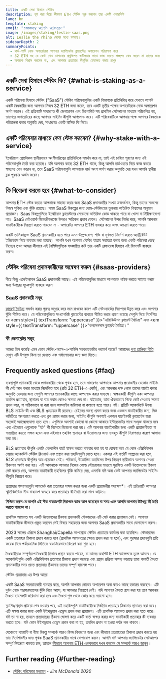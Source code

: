 ```yaml
---
title: একটি সেবা হিসাবে স্টেকিং
description: পুল করা দিয়ে কীভাবে ETH স্টেকিং শুরু করবেন তার একটি ওভারভিউ
lang: bn
template: staking
emoji: ":money_with_wings:"
image: /images/staking/leslie-saas.png
alt: Leslie the rhino মেঘের মধ্যে ভাসছে।
sidebarDepth: 2
summaryPoints:
  - থার্ড-পার্টি নোড অপারেটররা আপনার ভ্যালিডেটর ক্লায়েন্টের অপারেশন পরিচালনা করে
  - 32 ETH সহ যে কেউ নোড চালানোর প্রযুক্তিগত জটিলতার সাথে কাজ করতে স্বাচ্ছন্দ্য বোধ করেন না তাদের জন্য দুর্দান্ত বিকল্প
  - অপরকে বিশ্বাস করবেন না, এবং আপনার প্রত্যাহার কীগুলির হেফাজত বজায় রাখুন
---
```


## একটি সেবা হিসাবে স্টেকিং কি? {#what-is-staking-as-a-service}

একটি পরিষেবা হিসাবে স্টেকিং ("SaaS") স্টেকিং পরিষেবাগুলির একটি বিভাগকে প্রতিনিধিত্ব করে যেখানে আপনি একটি বৈধকারীর জন্য আপনার নিজস্ব 32 ETH জমা করেন, তবে একটি তৃতীয় পক্ষের অপারেটরকে নোড অপারেশন অর্পণ করেন। এই প্রক্রিয়াটি সাধারণত কী জেনারেশন এবং ডিপোজিট সহ প্রাথমিক সেটআপের মাধ্যমে পরিচালিত হয়, তারপরে অপারেটরের কাছে আপনার সাইনিং কীগুলি আপলোড করে। এটি পরিষেবাটিকে আপনার পক্ষে আপনার বৈধতাকে পরিচালনা করার অনুমতি দেয়, সাধারণত একটি মাসিক ফি দিয়ে।

## একটি পরিষেবার মাধ্যমে কেন স্টেক করবেন? {#why-stake-with-a-service}

ইথেরিয়াম প্রোটোকল স্থানীয়ভাবে অংশীদারিত্বের প্রতিনিধিকে সমর্থন করে না, তাই এই চাহিদা পূরণের জন্য এই পরিষেবাগুলি তৈরি করা হয়েছে। যদি আপনার কাছে 32 ETH থাকে, কিন্তু আপনি হার্ডওয়্যার নিয়ে কাজ করতে স্বাচ্ছন্দ্য বোধ করেন না, তবে SaaS পরিষেবাগুলি আপনাকে হার্ড অংশ অর্পণ করার অনুমতি দেয় যখন আপনি স্থানীয় ব্লক পুরস্কার অর্জন করেন।

<CardGrid>
  <Card title="আপনার নিজস্ব যাচাইকারী" emoji=":desktop_computer:" description="Deposit your own 32 ETH to activate your own set of signing keys that will participate in Ethereum consensus. Monitor your progress with dashboards to watch those ETH rewards accumulate." />
  <Card title="শুরু করা সহজ" emoji="🏁" description="Forget about hardware specs, setup, node maintenance and upgrades. SaaS providers let you outsource the hard part by uploading your own signing credentials, allowing them to run a validator on your behalf, for a small cost." />
  <Card title="আপনার ঝুঁকি সীমিত করুন" emoji=":shield:" description="In many cases users do not have to give up access to the keys that enable withdrawing or transferring staked funds. These are different from the signing keys, and can be stored separately to limit (but not eliminate) your risk as a staker." />
</CardGrid>

<StakingComparison page="saas" />

## কি বিবেচনা করতে হবে {#what-to-consider}

আপনার ETH স্টেক করতে আপনাকে সাহায্য করার জন্য SaaS প্রদানকারীর সংখ্যা ক্রমবর্ধমান, কিন্তু তাদের সকলের নিজস্ব সুবিধা এবং ঝুঁকি রয়েছে। সমস্ত SaaS বিকল্পের জন্য হোম-স্টেকিংয়ের তুলনায় অতিরিক্ত বিশ্বাসের অনুমান প্রয়োজন। Saas বিকল্পগুলিতে ইথেরিয়াম ক্লায়েন্টদের মোড়ানো অতিরিক্ত কোড থাকতে পারে যা খোলা বা নিরীক্ষণযোগ্য নয়। SaaS নেটওয়ার্ক বিকেন্দ্রীকরণের উপরও ক্ষতিকর প্রভাব ফেলে। সেটআপের উপর নির্ভর করে, আপনি আপনার যাচাইকারীকে নিয়ন্ত্রণ করতে পারবেন না - অপারেটর আপনার ETH ব্যবহার করে অসৎ আচরণ করতে পারে।

একটি তালিকাভুক্ত SaaS প্রদানকারীর হতে পারে এমন উল্লেখযোগ্য শক্তি বা দুর্বলতা নির্দেশ করতে অ্যাট্রিবিউট ইন্ডিকেটর নিচে ব্যবহার করা হয়েছে। আপনি যখন আপনার স্টেকিং যাত্রায় সহায়তা করার জন্য একটি পরিষেবা বেছে নিচ্ছেন তখন আমরা কীভাবে এই বৈশিষ্ট্যগুলিকে সংজ্ঞায়িত করি তার একটি রেফারেন্স হিসাবে এই বিভাগটি ব্যবহার করুন।

<StakingConsiderations page="saas" />

## স্টেকিং পরিষেবা প্রদানকারীদের অন্বেষণ করুন {#saas-providers}

নীচে কিছু এভেইল্যাবল SaaS প্রদানকারী আছে। এই পরিষেবাগুলির মাধ্যমে আপনাকে গাইড করতে সাহায্য করার জন্য উপরের সূচকগুলি ব্যবহার করুন

<ProductDisclaimer />

### SaaS প্রদানকারী সমূহ

<StakingProductsCardGrid category="saas" />

[ক্লায়েন্ট বৈচিত্র্য](/developers/docs/nodes-and-clients/client-diversity/) সমর্থন করার গুরুত্ব অনুগ্রহ করে মনে রাখবেন কারণ এটি নেটওয়ার্কের নিরাপত্তা উন্নত করে এবং আপনার ঝুঁকি সীমিত করে। যে পরিষেবাগুলিতে সংখ্যাগরিষ্ঠ ক্লায়েন্টের ব্যবহার সীমিত করার প্রমাণ রয়েছে সেগুলি দিয়ে নির্দেশিত হয় <em style={{ textTransform: "uppercase" }}>"এক্সিকিউশন ক্লায়েন্ট বৈচিত্র্য"</em> এবং <em style={{ textTransform: "uppercase" }}>"কনসেনসাস ক্লায়েন্ট বৈচিত্র্য।"</em>

### কী জেনারেটর সমূহ

<StakingProductsCardGrid category="keyGen" />

আমরা মিস করেছি এমন কোন স্টেকিং-অ্যাস-এ-সার্ভিস সরবরাহকারীর পরামর্শ আছে? আমাদের [পণ্য তালিকা নীতি](/contributing/adding-staking-products/) দেখুন এটি উপযুক্ত কিনা তা দেখতে এবং পর্যালোচনার জন্য জমা দিতে।

## Frequently asked questions {#faq}

<ExpandableCard title="আমার কী কে রাখে?" eventCategory="SaasStaking" eventName="clicked who holds my keys">
ব্যবস্থাগুলি প্রদানকারী থেকে প্রদানকারীর থেকে পৃথক হবে, তবে সাধারণত আপনাকে আপনার প্রয়োজনীয় যেকোন সাইনিং কী সেট আপ করার মাধ্যমে নির্দেশিত হবে (প্রতি 32 ETH-এ একটি), এবং আপনার পক্ষ থেকে তাদের যাচাই করার অনুমতি দেওয়ার জন্য সেগুলি আপনার প্রদানকারীর কাছে আপলোড করার মাধ্যমে। স্বাক্ষরকারী কীগুলি একা আপনার তহবিল প্রত্যাহার, স্থানান্তর বা ব্যয় করার কোনও ক্ষমতা দেয় না। যাইহোক, তারা ঐকমত্যের দিকে ভোট দেওয়ার ক্ষমতা প্রদান করে, যা সঠিকভাবে না করা হলে অফলাইন জরিমানা বা কমানো হতে পারে।
</ExpandableCard>

<ExpandableCard title="তাহলে কি দুটি সেট কী আছে?" eventCategory="SaasStaking" eventName="clicked so there are two sets of keys">
হ্যাঁ। প্রতিটি অ্যাকাউন্টে উভয় BLS <em>সাইনিং</em> কী এবং BLS <em>প্রত্যাহার</em> কী রয়েছে। চেইনের অবস্থা প্রমাণ করার জন্য একজন যাচাইকারীর জন্য, সিঙ্ক কমিটিতে অংশগ্রহণ করতে এবং ব্লক প্রস্তাব করার জন্য, সাইনিং কীগুলি অবশ্যই একজন যাচাইকারী ক্লায়েন্টের দ্বারা সহজেই অ্যাক্সেসযোগ্য হতে হবে। এগুলিকে অবশ্যই কোনো না কোনো আকারে ইন্টারনেটের সাথে সংযুক্ত থাকতে হবে এবং এইভাবে এগুলোকে "হট" কী হিসেবে বিবেচনা করা হয়। এটি আপনার যাচাইকারীর জন্য একটি প্রয়োজনীয়তা যা সত্যায়িত করতে সক্ষম হবেন এবং এইভাবে তহবিল স্থানান্তর বা উত্তোলনের জন্য ব্যবহৃত কীগুলি নিরাপত্তার কারণে আলাদা করা হয়।

BLS প্রত্যাহার কীগুলি একটি এককালীন বার্তা স্বাক্ষর করতে ব্যবহার করা হয় যা ঘোষণা করে যে কোন এক্সিকিউশন লেয়ার অ্যাকাউন্ট স্টেকিং রিওয়ার্ড এবং প্রস্থান করা তহবিলগুলি যেতে হবে। একবার এই বার্তাটি সম্প্রচার করা হলে, <em>BLS প্রত্যাহার</em> কীগুলির আর প্রয়োজন নেই। পরিবর্তে, উত্তোলিত তহবিলের উপর নিয়ন্ত্রণ স্থায়ীভাবে আপনার দেওয়া ঠিকানায় অর্পণ করা হয়। এটি আপনাকে আপনার নিজের কোল্ড স্টোরেজের মাধ্যমে সুরক্ষিত একটি উত্তোলনের ঠিকানা সেট করতে দেয়, আপনার যাচাইকারী তহবিলের ঝুঁকি কমিয়ে দেয়, এমনকি যদি অন্য কেউ আপনার ভ্যালিডেটর সাইনিং কীগুলি নিয়ন্ত্রণ করে।

প্রত্যাহার শংসাপত্রগুলি আপডেট করা প্রত্যাহার সক্ষম করার জন্য একটি প্রয়োজনীয় পদক্ষেপ\*। এই প্রক্রিয়াটি আপনার স্মৃতিবিজড়িত সীড বাক্যাংশ ব্যবহার করে প্রত্যাহার কী তৈরি করা সাথে জড়িত।

<strong>নিশ্চিত করুন যে আপনি এই সীড বাক্যাংশটি নিরাপদে ব্যাক আপ করেছেন বা সময় এলে আপনি আপনার উইথড্র কী তৈরি করতে পারবেন না।</strong>

প্রাথমিক আমানত সহ একটি উত্তোলনের ঠিকানা প্রদানকারী স্টেকারদের এটি সেট করার প্রয়োজন নেই। আপনার যাচাইকারীকে কীভাবে প্রস্তুত করবেন সেই বিষয়ে সহায়তার জন্য আপনার SaaS প্রদানকারীর সাথে যোগাযোগ করুন।
</ExpandableCard>

<ExpandableCard title="আমি কখন প্রত্যাহার করতে পারি?" eventCategory="SaasStaking" eventName="clicked when can I withdraw">
2023 সালের এপ্রিলে Shanghai/Capella আপগ্রেডে স্টেকিং প্রত্যাহার কার্যকর করা হয়েছিল। স্টেকারদের একটি প্রত্যাহার ঠিকানা প্রদান করতে হবে (প্রাথমিক আমানতের ক্ষেত্রে প্রদান করা না হলে), এবং পুরস্কার প্রদানগুলি প্রতি কয়েক দিনে পর্যায়ক্রমিক ভিত্তিতে স্বয়ংক্রিয়ভাবে বিতরণ করা শুরু হবে।

বৈধকারীরাও সম্পূর্ণরূপে বৈধকারী হিসাবে প্রস্থান করতে পারেন, যা তাদের অবশিষ্ট ETH ব্যালেন্সকে তুলে আনবে। যে অ্যাকাউন্টগুলি একটি এক্সিকিউশন প্রত্যাহার ঠিকানা প্রদান করেছে এবং প্রস্থান প্রক্রিয়া সম্পন্ন করেছে তারা পরবর্তী বৈধতা প্রদানকারীর সময় প্রদত্ত প্রত্যাহার ঠিকানায় তাদের সম্পূর্ণ ব্যালেন্স পাবে।

<ButtonLink href="/staking/withdrawals/">স্টেকিং প্রত্যাহার এর উপর আরো</ButtonLink>
</ExpandableCard>

<ExpandableCard title="যদি আমাকে বাদ দিয়ে দেওয়া হয় তবে কী হবে?" eventCategory="SaasStaking" eventName="clicked what happens if I get slashed">
একটি SaaS সরবরাহকারী ব্যবহার করে, আপনি আপনার নোডের অপারেশন অন্য কারও কাছে হস্তান্তর করছেন। এটি দুর্বল নোড পারফরম্যান্সের ঝুঁকি নিয়ে আসে, যা আপনার নিয়ন্ত্রণে নেই। যদি আপনার বৈধতা হ্রাস করা হয় তবে আপনার বৈধতা ব্যালেন্সটি জরিমানা করা হবে এবং বৈধতা পুল থেকে জোর করে সরানো হবে।

স্ল্যাশিং/প্রস্থান প্রক্রিয়া শেষ হওয়ার পরে, এই তহবিলগুলি যাচাইকারীকে নির্ধারিত প্রত্যাহার ঠিকানায় স্থানান্তর করা হবে। এটি সক্ষম করার জন্য একটি উইথড্রয়াল এড্রেস প্রদান করা প্রয়োজন। এটি প্রাথমিক আমানত প্রদান করা হতে পারে। যদি তা না হয়, তাহলে প্রত্যাহারের ঠিকানা ঘোষণা করে একটি বার্তা স্বাক্ষর করার জন্য যাচাইকারী প্রত্যাহার কী ব্যবহার করতে হবে। যদি কোন উইথড্রয়াল এড্রেস প্রদান করা না হয়, তহবিল প্রদান না হওয়া পর্যন্ত লক থাকবে।

যেকোনো গ্যারান্টি বা বীমা বিকল্প সম্পর্কে আরও বিশদ বিবরণের জন্য এবং কীভাবে প্রত্যাহারের ঠিকানা প্রদান করতে হয় তার নির্দেশাবলীর জন্য পৃথক SaaS প্রদানকারীর সাথে যোগাযোগ করুন। আপনি যদি আপনার ভ্যালিডেটর সেটআপের সম্পূর্ণ নিয়ন্ত্রণে থাকতে চান, তাহলে [কীভাবে আপনার ETH এককভাবে দখল করবেন সে সম্পর্কে আরও জানুন](/staking/solo/)।
</ExpandableCard>

## Further reading {#further-reading}

- [স্টেকিং পরিষেবার মূল্যায়ন](https://www.attestant.io/posts/evaluating-staking-services/) - _Jim McDonald 2020_
